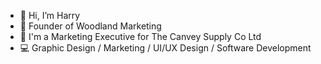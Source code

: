 - 👋 Hi, I’m Harry
- 🌿 Founder of Woodland Marketing
- 🚀 I'm a Marketing Executive for The Canvey Supply Co Ltd
- 💻 Graphic Design  / Marketing / UI/UX Design / Software Development

<!---
harrysisley/harrysisley is a ✨ special ✨ repository because its `README.md` (this file) appears on your GitHub profile.
You can click the Preview link to take a look at your changes.
--->
